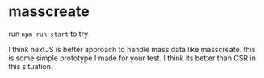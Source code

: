 # masscreate

run `npm run start` to try

I think nextJS is better approach to handle mass data like masscreate. this is some simple prototype I made for your test. I think its better than CSR in this situation.